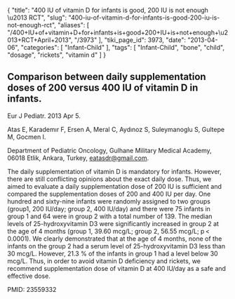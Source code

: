 {
    "title": "400 IU of vitamin D for infants is good, 200 IU is not enough \u2013 RCT",
    "slug": "400-iu-of-vitamin-d-for-infants-is-good-200-iu-is-not-enough-rct",
    "aliases": [
        "/400+IU+of+vitamin+D+for+infants+is+good+200+IU+is+not+enough+\u2013+RCT+April+2013",
        "/3973"
    ],
    "tiki_page_id": 3973,
    "date": "2013-04-06",
    "categories": [
        "Infant-Child"
    ],
    "tags": [
        "Infant-Child",
        "bone",
        "child",
        "dosage",
        "rickets",
        "vitamin d"
    ]
}


## Comparison between daily supplementation doses of 200 versus 400 IU of vitamin D in infants.

Eur J Pediatr. 2013 Apr 5.

Atas E, Karademır F, Ersen A, Meral C, Aydınoz S, Suleymanoglu S, Gultepe M, Gocmen I.

Department of Pediatric Oncology, Gulhane Military Medical Academy, 06018 Etlik, Ankara, Turkey, eatasdr@gmail.com.

The daily supplementation of vitamin D is mandatory for infants. However, there are still conflicting opinions about the exact daily dose. Thus, we aimed to evaluate a daily supplementation dose of 200 IU is sufficient and compared the supplementation doses of 200 and 400 IU per day. One hundred and sixty-nine infants were randomly assigned to two groups (group1, 200 IU/day; group 2, 400 IU/day) and there were 75 infants in group 1 and 64 were in group 2 with a total number of 139. The median levels of 25-hydroxyvitamin D3 were significantly increased in group 2 at the age of 4 months (group 1, 39.60 mcg/L; group 2, 56.55 mcg/L; p < 0.0001). We clearly demonstrated that at the age of 4 months, none of the infants on the group 2 had a serum level of 25-hydroxyvitamin D3 less than 30 mcg/L. However, 21.3 % of the infants in group 1 had a level below 30 mcg/L. Thus, in order to avoid vitamin D deficiency and rickets, we recommend supplementation dose of vitamin D at 400 IU/day as a safe and effective dose.

PMID:     23559332